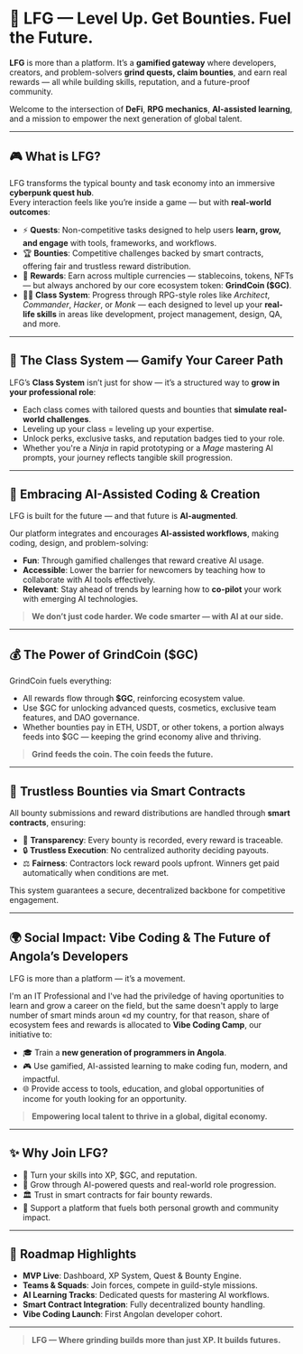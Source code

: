 # 🚀 LFG — Level Up. Get Bounties. Fuel the Future.

**LFG** is more than a platform. It’s a **gamified gateway** where developers, creators, and problem-solvers **grind quests, claim bounties**, and earn real rewards — all while building skills, reputation, and a future-proof community.

Welcome to the intersection of **DeFi**, **RPG mechanics**, **AI-assisted learning**, and a mission to empower the next generation of global talent.

---

## 🎮 What is LFG?
LFG transforms the typical bounty and task economy into an immersive **cyberpunk quest hub**.  
Every interaction feels like you’re inside a game — but with **real-world outcomes**:

- ⚡ **Quests**: Non-competitive tasks designed to help users **learn, grow, and engage** with tools, frameworks, and workflows.
- 🏆 **Bounties**: Competitive challenges backed by smart contracts, offering fair and trustless reward distribution.
- 💎 **Rewards**: Earn across multiple currencies — stablecoins, tokens, NFTs — but always anchored by our core ecosystem token: **GrindCoin ($GC)**.
- 🧑‍🚀 **Class System**: Progress through RPG-style roles like *Architect*, *Commander*, *Hacker*, or *Monk* — each designed to level up your **real-life skills** in areas like development, project management, design, QA, and more.

---

## 🧬 The Class System — Gamify Your Career Path
LFG’s **Class System** isn’t just for show — it’s a structured way to **grow in your professional role**:

- Each class comes with tailored quests and bounties that **simulate real-world challenges**.
- Leveling up your class = leveling up your expertise.
- Unlock perks, exclusive tasks, and reputation badges tied to your role.
- Whether you're a *Ninja* in rapid prototyping or a *Mage* mastering AI prompts, your journey reflects tangible skill progression.

---

## 🤖 Embracing AI-Assisted Coding & Creation
LFG is built for the future — and that future is **AI-augmented**.

Our platform integrates and encourages **AI-assisted workflows**, making coding, design, and problem-solving:

- **Fun**: Through gamified challenges that reward creative AI usage.
- **Accessible**: Lower the barrier for newcomers by teaching how to collaborate with AI tools effectively.
- **Relevant**: Stay ahead of trends by learning how to **co-pilot** your work with emerging AI technologies.

> **We don’t just code harder. We code smarter — with AI at our side.**

---

## 💰 The Power of GrindCoin ($GC)
GrindCoin fuels everything:

- All rewards flow through **$GC**, reinforcing ecosystem value.
- Use $GC for unlocking advanced quests, cosmetics, exclusive team features, and DAO governance.
- Whether bounties pay in ETH, USDT, or other tokens, a portion always feeds into $GC — keeping the grind economy alive and thriving.

> **Grind feeds the coin. The coin feeds the future.**

---

## 🔗 Trustless Bounties via Smart Contracts
All bounty submissions and reward distributions are handled through **smart contracts**, ensuring:

- 💎 **Transparency**: Every bounty is recorded, every reward is traceable.
- 🔒 **Trustless Execution**: No centralized authority deciding payouts.
- ⚖️ **Fairness**: Contractors lock reward pools upfront. Winners get paid automatically when conditions are met.

This system guarantees a secure, decentralized backbone for competitive engagement.

---

## 🌍 Social Impact: Vibe Coding & The Future of Angola’s Developers
LFG is more than a platform — it’s a movement.

I'm an IT Professional and I've had the priviledge of having oportunities to learn and grow a career on the field, but the same doesn't apply to large number of smart minds aroun «d my country, for that reason, share of ecosystem fees and rewards is allocated to **Vibe Coding Camp**, our initiative to:

- 🎓 Train a **new generation of programmers in Angola**.
- 🎮 Use gamified, AI-assisted learning to make coding fun, modern, and impactful.
- 🌐 Provide access to tools, education, and global opportunities of income for youth looking for an opportunity.

> **Empowering local talent to thrive in a global, digital economy.**

---

## ✨ Why Join LFG?
- 🎯 Turn your skills into XP, $GC, and reputation.
- 🚀 Grow through AI-powered quests and real-world role progression.
- 🏛️ Trust in smart contracts for fair bounty rewards.
- 🌱 Support a platform that fuels both personal growth and community impact.

---

## 🚧 Roadmap Highlights
- **MVP Live**: Dashboard, XP System, Quest & Bounty Engine.
- **Teams & Squads**: Join forces, compete in guild-style missions.
- **AI Learning Tracks**: Dedicated quests for mastering AI workflows.
- **Smart Contract Integration**: Fully decentralized bounty handling.
- **Vibe Coding Launch**: First Angolan developer cohort.

---
> **LFG — Where grinding builds more than just XP. It builds futures.**

